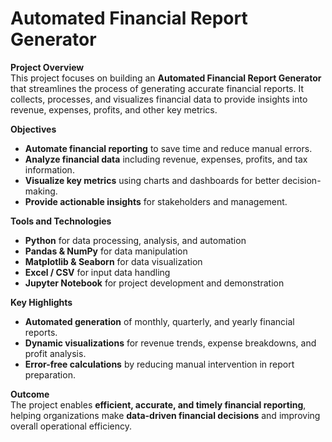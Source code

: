 # Automated Financial Report Generator

**Project Overview**  
This project focuses on building an **Automated Financial Report Generator** that streamlines the process of generating accurate financial reports. It collects, processes, and visualizes financial data to provide insights into revenue, expenses, profits, and other key metrics.

**Objectives**  
- **Automate financial reporting** to save time and reduce manual errors.  
- **Analyze financial data** including revenue, expenses, profits, and tax information.  
- **Visualize key metrics** using charts and dashboards for better decision-making.  
- **Provide actionable insights** for stakeholders and management.  

**Tools and Technologies**  
- **Python** for data processing, analysis, and automation  
- **Pandas & NumPy** for data manipulation  
- **Matplotlib & Seaborn** for data visualization  
- **Excel / CSV** for input data handling  
- **Jupyter Notebook** for project development and demonstration  

**Key Highlights**  
- **Automated generation** of monthly, quarterly, and yearly financial reports.  
- **Dynamic visualizations** for revenue trends, expense breakdowns, and profit analysis.  
- **Error-free calculations** by reducing manual intervention in report preparation.  

**Outcome**  
The project enables **efficient, accurate, and timely financial reporting**, helping organizations make **data-driven financial decisions** and improving overall operational efficiency.
